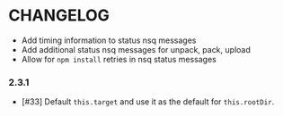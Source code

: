 # CHANGELOG

- Add timing information to status nsq messages
- Add additional status nsq messages for unpack, pack, upload
- Allow for `npm install` retries in nsq status messages

### 2.3.1

- [#33] Default `this.target` and use it as the default for `this.rootDir`.
